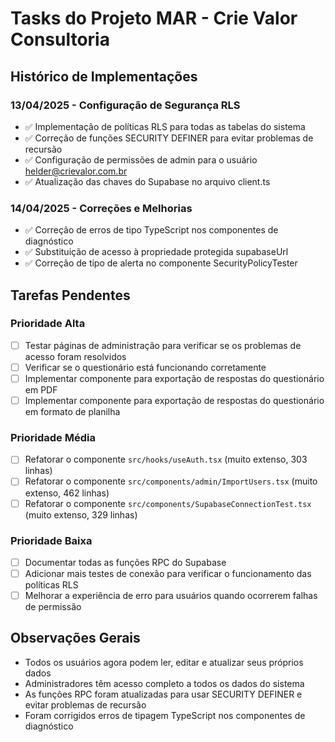 
# Tasks do Projeto MAR - Crie Valor Consultoria

## Histórico de Implementações

### 13/04/2025 - Configuração de Segurança RLS
- ✅ Implementação de políticas RLS para todas as tabelas do sistema
- ✅ Correção de funções SECURITY DEFINER para evitar problemas de recursão
- ✅ Configuração de permissões de admin para o usuário helder@crievalor.com.br
- ✅ Atualização das chaves do Supabase no arquivo client.ts

### 14/04/2025 - Correções e Melhorias
- ✅ Correção de erros de tipo TypeScript nos componentes de diagnóstico
- ✅ Substituição de acesso à propriedade protegida supabaseUrl
- ✅ Correção de tipo de alerta no componente SecurityPolicyTester

## Tarefas Pendentes

### Prioridade Alta
- [ ] Testar páginas de administração para verificar se os problemas de acesso foram resolvidos
- [ ] Verificar se o questionário está funcionando corretamente
- [ ] Implementar componente para exportação de respostas do questionário em PDF
- [ ] Implementar componente para exportação de respostas do questionário em formato de planilha

### Prioridade Média
- [ ] Refatorar o componente `src/hooks/useAuth.tsx` (muito extenso, 303 linhas)
- [ ] Refatorar o componente `src/components/admin/ImportUsers.tsx` (muito extenso, 462 linhas)
- [ ] Refatorar o componente `src/components/SupabaseConnectionTest.tsx` (muito extenso, 329 linhas)

### Prioridade Baixa
- [ ] Documentar todas as funções RPC do Supabase
- [ ] Adicionar mais testes de conexão para verificar o funcionamento das políticas RLS
- [ ] Melhorar a experiência de erro para usuários quando ocorrerem falhas de permissão

## Observações Gerais
- Todos os usuários agora podem ler, editar e atualizar seus próprios dados
- Administradores têm acesso completo a todos os dados do sistema
- As funções RPC foram atualizadas para usar SECURITY DEFINER e evitar problemas de recursão
- Foram corrigidos erros de tipagem TypeScript nos componentes de diagnóstico
